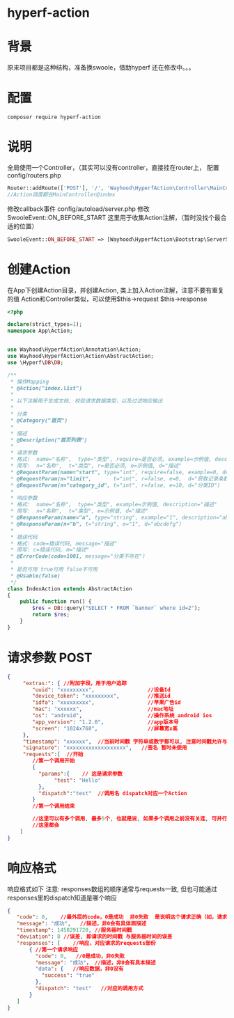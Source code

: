 # hyperf-action

背景
=====
原来项目都是这种结构，准备换swoole，借助hyperf 还在修改中。。。

配置
=====
```shell
composer require hyperf-action
```


说明
=====
全局使用一个Controller，（其实可以没有controller，直接挂在router上，
配置 config/routers.php
```php
Router::addRoute(['POST'], '/', 'Wayhood\HyperfAction\Controller\MainController@index');
//Action调度都在MainController@index
```

修改callback事件  config/autoload/server.php 修改SwooleEvent::ON_BEFORE_START
这里用于收集Action注解，（暂时没找个最合适的位置）
```php
SwooleEvent::ON_BEFORE_START => [Wayhood\HyperfAction\Bootstrap\ServerStartCallback::class, 'beforeStart'],
```

创建Action
=====

在App下创建Action目录，并创建Action, 类上加入Action注解，注意不要有重复的值
Action和Controller类似，可以使用$this->request $this->response
```php
<?php

declare(strict_types=1);
namespace App\Action;


use Wayhood\HyperfAction\Annotation\Action;
use Wayhood\HyperfAction\Action\AbstractAction;
use \Hyperf\DB\DB;

/**
 * 操作Mapping
 * @Action("index.list")
 *
 * 以下注解用于生成文档, 校验请求数据类型，以及过滤响应输出
 *
 * 分类
 * @Category("首页")
 *
 * 描述
 * @Description("首页列表")
 *
 * 请求参数
 * 格式:  name="名称",  type="类型", require=是否必须, example=示例值, description="描述"
 * 简写:  n="名称",  t="类型", r=是否必须, e=示例值, d="描述"
 * @RequestParam(name="start", type="int", require=false, example=0, description="记录起始位置, 默认从0开始")
 * @RequestParam(n="limit",       t="int", r=false, e=0,  d="获取记录条数, 默认10条")
 * @RequestParam(n="category_id", t="int", r=false, e=10, d="分类ID")
 *
 * 响应参数
 * 格式:  name="名称",  type="类型", example=示例值, description="描述"
 * 简写:  n="名称",  t="类型", e=示例值, d="描述"
 * @ResponseParam(name="a", type="string", example="1", description="abcdefg")
 * @ResponseParam(n="b", t="string", e="1", d="abcdefg")
 *
 * 错误代码
 * 格式: code=错误代码, message="描述"
 * 简写: c=错误代码, m="描述"
 * @ErrorCode(code=1001, message="分类不存在")
 *
 * 是否可用 true可用 false不可用
 * @Usable(false)
 */
class IndexAction extends AbstractAction
{
    public function run() {
        $res = DB::query("SELECT * FROM `banner` where id=2");
        return $res;
    }
}
```

请求参数 POST
=====

```json
{
     "extras:": { //附加字段，用于用户追踪
        "uuid": "xxxxxxxxx",                 //设备Id
        "device_token": "xxxxxxxxx",         //推送id
        "idfa": "xxxxxxxxx",                 //苹果广告id
        "mac": "xxxxxx",                     //mac地址
        "os": "android",                     //操作系统 android ios
        "app_version": "1.2.0",              //app版本号
        "screen": "1024x768",                //屏幕宽x高
     },
     "timestamp": "xxxxxx",  //当前时间戳 字符串或数字都可以, 注意时间戳允许与服务器时间误差正负600秒
     "signature": "xxxxxxxxxxxxxxxxxxx",   //签名 暂时未使用
     "requests":[  //开始
        //第一个调用开始
        {
          "params":{    // 这是请求参数
               "test": "Hello"
          },
          "dispatch":"test"  //调用名 dispatch对应一个Action
        }
        //第一个调用结束

        //这里可以有多个调用, 最多5个, 也就是说, 如果多个调用之前没有关连, 可并行调用, 如果requests有多个将开启协程 调用Action
        //这里都会
    ]
}
```

响应格式
=====
响应格式如下
注意: responses数组的顺序通常与requests一致, 但也可能通过responses里的dispatch知道是哪个响应
```json
{
   "code": 0,    //最外层的code，0是成功  非0失败  是说明这个请求正确（如，请求方法post，请求格式，即json，等等，但不代表具体的请求接口）
   "message": "成功",   //描述，非0会有具体面描述
   "timestamp": 1458291720, //服务器时间戳
   "deviation": 8 //误差, 即请求的时间戳 与服务器时间的误差
   "responses": [    //响应，对应请求的requests部份
       { //第一个请求响应
         "code": 0,   //0是成功，非0失败
         "message": "成功"， //描述，非0会有具本描述
         "data": {   //响应数据，非0没有
           "success": "true"
         },
         "dispatch": "test"   //对应的调用方式
       }
   ]
}
```


